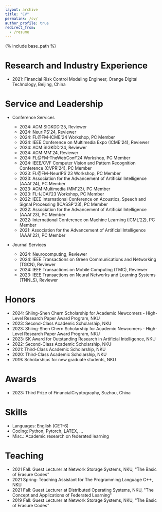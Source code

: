 ```yaml
---
layout: archive
title: "CV"
permalink: /cv/
author_profile: true
redirect_from:
  - /resume
---
```


{% include base_path %}

<!-- Education
======
* B.S. in GitHub, GitHub University, 2012
* M.S. in Jekyll, GitHub University, 2014
* Ph.D. in Version Control Theory, GitHub University, 2018 (expected) -->

Research and Industry Experience
======
* 2021: Financial Risk Control Modeling Engineer, Orange Digital Technology, Beĳing, China

Service and Leadership
======
* Conference Services
  * 2024: ACM SIGKDD'25, Reviewer 
  * 2024: NeurIPS'24, Reviewer
  * 2024: FL@FM-ICME'24 Workshop, PC Member
  * 2024: IEEE Conference on Multimedia Expo (ICME'24), Reviewer  
  * 2024: ACM SIGKDD'24, Reviewer 
  * 2024: ACM MM'24, Reviewer 
  * 2024: FL@FM-TheWebConf'24 Workshop, PC Member
  * 2024: IEEE/CVF Computer Vision and Pattern Recognition Conference (CVPR'24), PC Member
  * 2023: FL@FM-NeurIPS'23 Workshop, PC Member
  * 2023: Association for the Advancement of Artificial Intelligence (AAAI'24), PC Member
  * 2023: ACM Multimedia (MM'23), PC Member
  * 2023: FL-IJCAI'23 Workshop, PC Member
  * 2022: IEEE International Conference on Acoustics, Speech and Signal Processing (ICASSP'23), PC Member
  * 2022: Association for the Advancement of Artificial Intelligence (AAAI'23), PC Member
  * 2022: International Conference on Machine Learning (ICML'22), PC Member
  * 2021: Association for the Advancement of Artificial Intelligence (AAAI'22), PC Member

* Journal Services
  * 2024: Neurocomputing, Reviewer 
  * 2024: IEEE Transactions on Green Communications and Networking (TGCN), Reviewer 
  * 2024: IEEE Transactions on Mobile Computing (TMC), Reviewer 
  * 2023: IEEE Transactions on Neural Networks and Learning Systems (TNNLS), Reviewer

Honors
======
* 2024: Shiing-Shen Chern Scholarship for Academic Newcomers - High-Level Research Paper Award Program, NKU
* 2023: Second-Class Academic Scholarship, NKU
* 2023: Shiing-Shen Chern Scholarship for Academic Newcomers - High-Level Research Paper Award Program, NKU
* 2023: SK Award for Outstanding Research in Artificial Intelligence, NKU
* 2022: Second-Class Academic Scholarship, NKU
* 2021: Third-Class Academic Scholarship, NKU
* 2020: Third-Class Academic Scholarship, NKU
* 2019: Scholarships for new graduate students, NKU
<!-- * 2018: China National Scholarship for undergraduate students, QUST-->
  
Awards
======
* 2023: Third Prize of FinancialCryptography, Suzhou, China

Skills
======
* Languages: English (CET-6)
* Coding: Python, Pytorch, LATEX, ...
* Misc.: Academic research on federated learning

<!-- Publications
======
  <ul>{% for post in site.publications %}
    {% include archive-single-cv.html %}
  {% endfor %}</ul> -->
  
<!-- Talks
======
  <ul>{% for post in site.talks %}
    {% include archive-single-talk-cv.html %}
  {% endfor %}</ul> -->
  
Teaching
======
* 2021 Fall: Guest Lecturer at Network Storage Systems, NKU, "The Basic of Erasure Codes"
* 2021 Spring: Teaching Assistant for The Programming Language C++, NKU
* 2021 Fall: Guest Lecturer at Distributed Operating Systems, NKU, "The Concept and Applications of Federated Learning"
* 2019 Fall: Guest Lecturer at Network Storage Systems, NKU, "The Basic of Erasure Codes"
  
<!--  Teaching
======
  <ul>{% for post in site.teaching %}
    {% include archive-single-cv.html %}
  {% endfor %}</ul> -->
  


